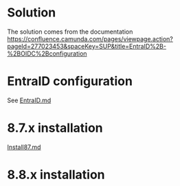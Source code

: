 # Solution

The solution comes from the documentation https://confluence.camunda.com/pages/viewpage.action?pageId=277023453&spaceKey=SUP&title=EntraID%2B-%2BOIDC%2Bconfiguration

# EntraID configuration

See [EntraID.md](EntraID.md)



# 8.7.x installation 
[Install87.md](Install87.md)

# 8.8.x installation


